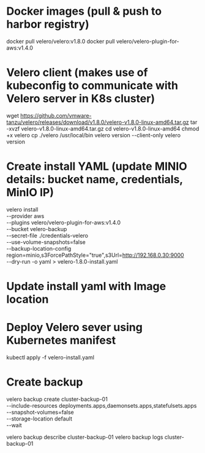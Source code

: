 # Docker images (pull & push to harbor registry)
docker pull velero/velero:v1.8.0
docker pull velero/velero-plugin-for-aws:v1.4.0

# Velero client (makes use of kubeconfig to communicate with Velero server in K8s cluster)
wget https://github.com/vmware-tanzu/velero/releases/download/v1.8.0/velero-v1.8.0-linux-amd64.tar.gz
tar -xvzf velero-v1.8.0-linux-amd64.tar.gz
cd velero-v1.8.0-linux-amd64
chmod +x velero
cp ./velero /usr/local/bin
velero version --client-only
velero version

# Create install YAML (update MINIO details: bucket name, credentials, MinIO IP)
velero install \
    --provider aws \
    --plugins velero/velero-plugin-for-aws:v1.4.0 \
    --bucket velero-backup \
    --secret-file ./credentials-velero \
    --use-volume-snapshots=false \
    --backup-location-config region=minio,s3ForcePathStyle="true",s3Url=http://192.168.0.30:9000 \
    --dry-run -o yaml > velero-1.8.0-install.yaml

# Update install yaml with Image location

# Deploy Velero sever using Kubernetes manifest
kubectl apply -f velero-install.yaml


# Create backup
velero backup create cluster-backup-01 \
    --include-resources  deployments.apps,daemonsets.apps,statefulsets.apps\
    --snapshot-volumes=false \
    --storage-location default \
    --wait

velero backup describe cluster-backup-01
velero backup logs cluster-backup-01
